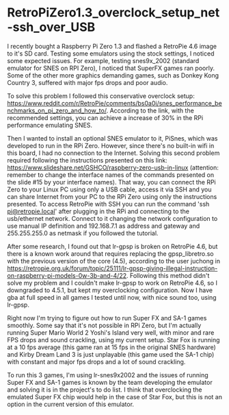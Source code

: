 # RetroPiZero1.3_overclock_setup_net-ssh_over_USB

I recently bought a Raspberry Pi Zero 1.3 and flashed a RetroPie 4.6 image to it's SD card. Testing some emulators using the stock settings, I noticed some expected issues. For example, testing snes9x_2002 (standard emulator for SNES on RPI Zero), I noticed that SuperFX games ran poorly. Some of the other more graphics demanding games, such as Donkey Kong Country 3, suffered with major fps drops and poor audio.

To solve this problem I followed this conservative overclock setup: https://www.reddit.com/r/RetroPie/comments/bs0a0i/snes_performance_benchmarks_on_pi_zero_and_how_to/. According to the link, with the recommended settings, you can achieve a increase of 30% in the RPi performance emulating SNES.

Then I wanted to install an optional SNES emulator to it, PiSnes, which was developed to run in the RPi Zero. However, since there's no built-in wifi in this board, I had no connection to the Internet. Solving this second problem required following the instructions presented on this link: https://www.slideshare.net/GSHCO/raspberry-zero-usb-in-linux (attention: remember to change the interface names of the commands presented on the slide #15 by your interface names). That way, you can connect the RPi Zero to your Linux PC using only a USB cable, access it via SSH and you can share Internet from your PC to the RPi Zero using only the instructions presented. To access RetroPie with SSH you can run the command 'ssh pi@retropie.local' after plugging in the RPi and connecting to the usb/ethernet network. Connect to it changing the network configuration to use manual IP definition and 192.168.7.1 as address and gateway and 255.255.255.0 as netmask if you followed the tutorial.

After some research, I found out that lr-gpsp is broken on RetroPie 4.6, but there is a known work around that requires replacing the gpsp_libretro.so with the previous version of the core (4.5), according to the user juchong in https://retropie.org.uk/forum/topic/25111/lr-gpsp-giving-illegal-instruction-on-raspberry-pi-models-0w-3b-and-4/22. Following this method didn't solve my problem and I couldn't make lr-gpsp to work on RetroPie 4.6, so I downgraded to 4.5.1, but kept my overclocking configuration. Now I have gba at full speed in all games I tested until now, with nice sound too, using lr-gpsp.

Right now I'm trying to figure out how to run Super FX and SA-1 games smoothly. Some say that it's not possible in RPi Zero, but I'm actually running Super Mario World 2 Yoshi's Island very well, with minor and rare FPS drops and sound crackling, using my current setup. Star Fox is running at a 10 fps average (this game ran at 15 fps in the original SNES hardware) and Kirby Dream Land 3 is just unplayable (this game used the SA-1 chip) with constant and major fps drops and a lot of sound crackling.

To run this 3 games, I'm using lr-snes9x2002 and the issues of running Super FX and SA-1 games is known by the team developing the emulator and solving it is in the project's to do list. I think that overclocking the emulated Super FX chip would help in the case of Star Fox, but this is not an option in the current version of this emulator.

